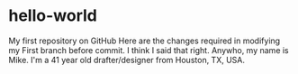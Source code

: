 # hello-world
My first repository on GitHub
Here are the changes required in modifying my
First branch before commit. I think I said that right.
Anywho, my name is Mike. I'm a 41 year old drafter/designer from Houston, TX, USA.
